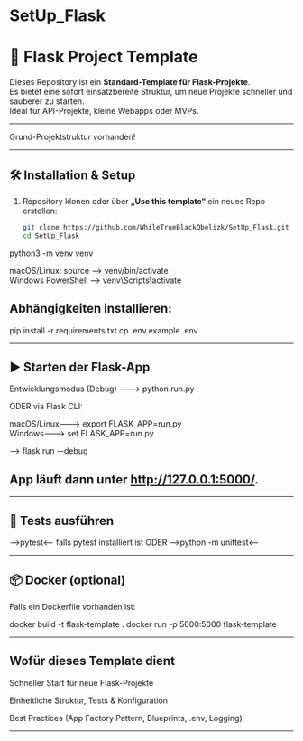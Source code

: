 # SetUp_Flask
# 🚀 Flask Project Template

Dieses Repository ist ein **Standard-Template für Flask-Projekte**.  
Es bietet eine sofort einsatzbereite Struktur, um neue Projekte schneller und sauberer zu starten.  
Ideal für API-Projekte, kleine Webapps oder MVPs.

---
Grund-Projektstruktur vorhanden!

---

## 🛠️ Installation & Setup

1. Repository klonen oder über **„Use this template“** ein neues Repo erstellen:
   ```bash
   git clone https://github.com/WhileTrueBlackObelizk/SetUp_Flask.git
   cd SetUp_Flask

python3 -m venv venv

macOS/Linux: source --> venv/bin/activate  
Windows PowerShell --> venv\Scripts\activate    

## Abhängigkeiten installieren:
pip install -r requirements.txt
cp .env.example .env

---

## ▶️ Starten der Flask-App
Entwicklungsmodus (Debug)
---> python run.py

ODER via Flask CLI:

macOS/Linux---> export FLASK_APP=run.py       
Windows---> set FLASK_APP=run.py        

--> flask run --debug

## App läuft dann unter http://127.0.0.1:5000/.

---

## 🧪 Tests ausführen
-->pytest<-- falls pytest installiert ist
ODER
-->python -m unittest<--

---

## 📦 Docker (optional)

Falls ein Dockerfile vorhanden ist:

docker build -t flask-template .
docker run -p 5000:5000 flask-template



---

## Wofür dieses Template dient

Schneller Start für neue Flask-Projekte

Einheitliche Struktur, Tests & Konfiguration

Best Practices (App Factory Pattern, Blueprints, .env, Logging)

---
